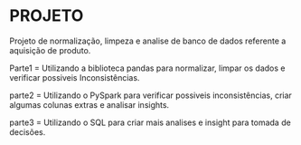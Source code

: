 # PROJETO

Projeto de normalização, limpeza e analise de banco de dados referente a aquisição de produto.

Parte1 = Utilizando a biblioteca pandas para normalizar, limpar os dados e verificar possiveis Inconsistências.

parte2 = Utilizando o PySpark para verificar possiveis inconsistências, criar algumas colunas extras e analisar insights.

parte3 = Utilizando o SQL para criar mais analises e insight para tomada de decisões. 
